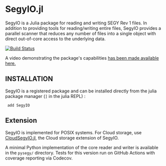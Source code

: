 # SegyIO.jl

SegyIO is a Julia package for reading and writing SEGY Rev 1 files. In addition to providing tools for reading/writing entire files, SegyIO provides a parallel scanner that reduces any number of files into a single object with direct out-of-core access to the underlying data. 

[![Build Status](https://github.com/slimgroup/SegyIO.jl/workflows/CI-tests/badge.svg)](https://github.com/slimgroup/SegyIO.jl/actions?query=workflow%3ACI-tests)

A video demonstrating the package's capabilities [has been made available here.](https://www.youtube.com/watch?v=tx530QOPeZo&feature=youtu.be)

## INSTALLATION

SegyIO is a registered package and can be installed directly from the julia package manager (`]` in the julia REPL) :

```
 add SegyIO
```

## Extension

SegyIO is implemented for POSIX systems. For Cloud storage, use [CloudSegyIO.jl](https://github.com/slimgroup/CloudSegyIO.jl), the Cloud storage extension of SegyIO.

A minimal Python implementation of the core reader and writer is available in the `pysegy/` directory. Tests for this version run on GitHub Actions with coverage reporting via Codecov.
